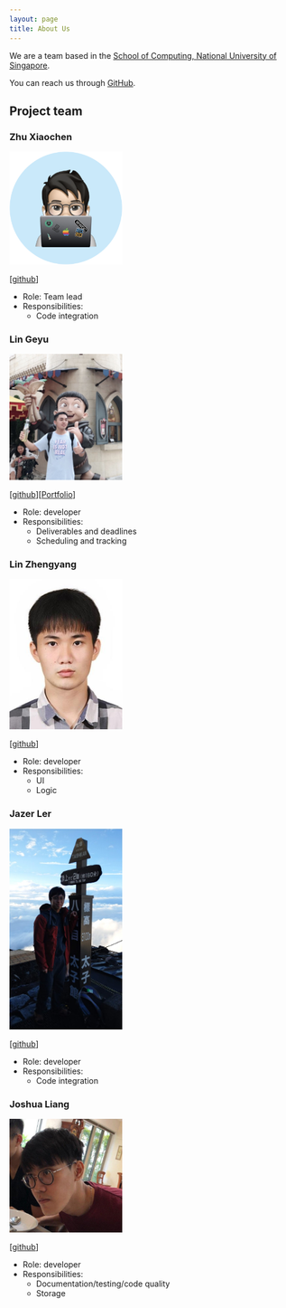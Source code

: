 ```yaml
---
layout: page
title: About Us
---
```


We are a team based in the [School of Computing, National University of Singapore](http://www.comp.nus.edu.sg).

You can reach us through [GitHub](https://github.com/AY2021S1-CS2103T-W17-4).

## Project team

### Zhu Xiaochen

<img src="images/zhxchd.png" width="200px">

[[github](https://github.com/zhXchD)]

* Role: Team lead
* Responsibilities:
    * Code integration

### Lin Geyu

<img src="images/lingy12.png" width="200px">

[[github](https://github.com/Lingy12)][[Portfolio](team/lingy12.md)]

* Role: developer
* Responsibilities:
    * Deliverables and deadlines
    * Scheduling and tracking

### Lin Zhengyang

<img src="images/nauw1010.png" width="200px">

[[github](https://github.com/Nauw1010)]

* Role: developer
* Responsibilities:
    * UI
    * Logic

### Jazer Ler

<img src="images/jazerler.png" width="200px">

[[github](https://github.com/jazerler)]

* Role: developer
* Responsibilities:
    * Code integration

### Joshua Liang

<img src="images/joshualiangxy.png" width="200px">

[[github](https://github.com/joshualiangxy)]

* Role: developer
* Responsibilities:
    * Documentation/testing/code quality
    * Storage

